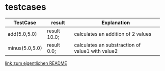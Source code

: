 # testcases

| TestCase       | result       | Explanation                                      |
|----------------|--------------|--------------------------------------------------|
| add(5.0,5.0)   | result 10.0; | calculates an addition of 2 values               |
| minus(5.0,5.0) | result 0.0;  | calculates an substraction of value1 with value2 |

[link zum eigentlichen README](README.md)

